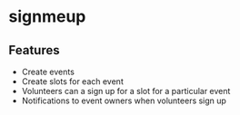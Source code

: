 # signmeup

## Features
* Create events
* Create slots for each event
* Volunteers can a sign up for a slot for a particular event
* Notifications to event owners when volunteers sign up
